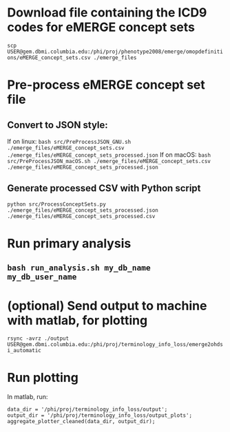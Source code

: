 # Download file containing the ICD9 codes for eMERGE concept sets
`scp USER@gem.dbmi.columbia.edu:/phi/proj/phenotype2008/emerge/omopdefinitions/eMERGE_concept_sets.csv ./emerge_files`

# Pre-process eMERGE concept set file
## Convert to JSON style:
If on linux: `bash src/PreProcessJSON_GNU.sh ./emerge_files/eMERGE_concept_sets.csv ./emerge_files/eMERGE_concept_sets_processed.json`
If on macOS: `bash src/PreProcessJSON_macOS.sh ./emerge_files/eMERGE_concept_sets.csv ./emerge_files/eMERGE_concept_sets_processed.json`

## Generate processed CSV with Python script
`python src/ProcessConceptSets.py ./emerge_files/eMERGE_concept_sets_processed.json ./emerge_files/eMERGE_concept_sets_processed.csv`

# Run primary analysis
## `bash run_analysis.sh my_db_name my_db_user_name`

# (optional) Send output to machine with matlab, for plotting
`rsync -avrz ./output USER@gem.dbmi.columbia.edu:/phi/proj/terminology_info_loss/emerge2ohdsi_automatic`

# Run plotting
In matlab, run:
```
data_dir = '/phi/proj/terminology_info_loss/output';
output_dir = '/phi/proj/terminology_info_loss/output_plots';
aggregate_plotter_cleaned(data_dir, output_dir);
```